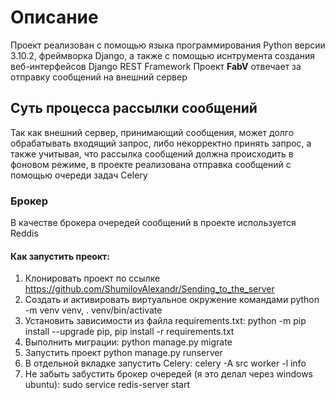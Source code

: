 # Описание
Проект реализован с помощью языка программирования Python версии 3.10.2, фреймворка Django, а
также с помощью иснтрумента создания веб-интерфейсов Django REST Framework
Проект **FabV** отвечает за отправку сообщений на внешний сервер

## Суть процесса рассылки сообщений
Так как внешний сервер, принимающий сообщения, может долго обрабатывать входящий запрос, либо некорректно
принять запрос, а также учитывая, что рассылка сообщений должна происходить в фоновом режиме,
в проекте реализована отправка сообщений с помощью очереди задач Celery

### Брокер
В качестве брокера очередей сообщений в проекте используется Reddis

#### Как запустить преокт:
1. Клонировать проект по ссылке https://github.com/ShumilovAlexandr/Sending_to_the_server
2. Создать и активировать виртуальное окружение командами python -m venv venv, . venv/bin/activate
3. Установить зависимости из файла requirements.txt: python -m pip install --upgrade pip,
pip install -r requirements.txt
4. Выполнить миграции: python manage.py migrate
5. Запустить проект python manage.py runserver
6. В отдельной вкладке запустить Celery: celery -A src worker -l info 
7. Не забыть забустить брокер очередей (я это делал через windows ubuntu): sudo service redis-server start
